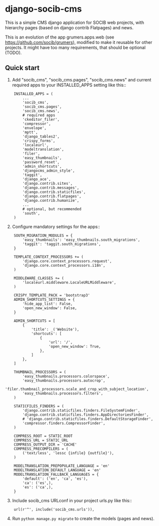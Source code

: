 django-socib-cms
=====================

This is a simple CMS django application for SOCIB web projects, with hierarchy pages (based on django contrib Flatpages) and news.

This is an evolution of the app grumers.apps.web (see https://github.com/socib/grumers), modified to make it reusable for other projects. It might have too many requirements, that should be optional (TODO).


Quick start
-----------

1. Add "socib_cms", "socib_cms.pages", "socib_cms.news" and current required apps to your INSTALLED_APPS setting like this::

```
    INSTALLED_APPS = (
        ...
        'socib_cms',
        'socib_cms.pages',
        'socib_cms.news',
        # required apps
        'ckeditor_filer',
        'compressor',
        'envelope',
        'mptt',
        'django_tables2',
        'crispy_forms',
        'localeurl',
        'modeltranslation',
        'filer',
        'easy_thumbnails',
        'password_reset',
        'admin_shortcuts',
        'djangocms_admin_style',
        'taggit',
        'django_ace',
        'django.contrib.sites',
        'django.contrib.messages',
        'django.contrib.staticfiles',
        'django.contrib.flatpages',
        'django.contrib.humanize',
        ...
        # optional, but recommended
        'south',
    )
```

2. Configure mandatory settings for the apps::

```
    SOUTH_MIGRATION_MODULES = {
        'easy_thumbnails': 'easy_thumbnails.south_migrations',
        'taggit': 'taggit.south_migrations',
    }

    TEMPLATE_CONTEXT_PROCESSORS += (
        'django.core.context_processors.request',
        'django.core.context_processors.i18n',
    )

    MIDDLEWARE_CLASSES += (
        'localeurl.middleware.LocaleURLMiddleware',
    )

    CRISPY_TEMPLATE_PACK = 'bootstrap3'
    ADMIN_SHORTCUTS_SETTINGS = {
        'hide_app_list': False,
        'open_new_window': False,
    }

    ADMIN_SHORTCUTS = [
        {
            'title': _('Website'),
            'shortcuts': [
                {
                    'url': '/',
                    'open_new_window': True,
                },
            ]
        },
    ]

    THUMBNAIL_PROCESSORS = (
        'easy_thumbnails.processors.colorspace',
        'easy_thumbnails.processors.autocrop',
        'filer.thumbnail_processors.scale_and_crop_with_subject_location',
        'easy_thumbnails.processors.filters',
    )

    STATICFILES_FINDERS = (
        'django.contrib.staticfiles.finders.FileSystemFinder',
        'django.contrib.staticfiles.finders.AppDirectoriesFinder',
        # 'django.contrib.staticfiles.finders.DefaultStorageFinder',
        'compressor.finders.CompressorFinder',
    )

    COMPRESS_ROOT = STATIC_ROOT
    COMPRESS_URL = STATIC_URL
    COMPRESS_OUTPUT_DIR = 'CACHE'
    COMPRESS_PRECOMPILERS = (
        ('text/less', 'lessc {infile} {outfile}'),
    )

    MODELTRANSLATION_PREPOPULATE_LANGUAGE = 'en'
    MODELTRANSLATION_DEFAULT_LANGUAGE = 'en'
    MODELTRANSLATION_FALLBACK_LANGUAGES = {
        'default': ('en', 'ca', 'es'),
        'ca': ('es',),
        'es': ('ca',),
    }
```

3. Include socib_cms URLconf in your project urls.py like this::

```
    url(r'^', include('socib_cms.urls')),
```

4. Run `python manage.py migrate` to create the models (pages and news).

